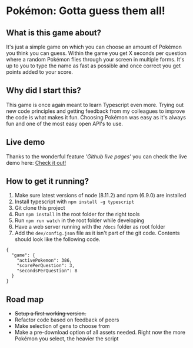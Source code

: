# Pokémon: Gotta guess them all!

## What is this game about?
It's just a simple game on which you can choose an amount of Pokémon you
think you can guess. Within the game you get X seconds per question where a
random Pokémon flies through your screen in multiple forms. It's up to you to
type the name as fast as possible and once correct you get points added to
your score.

## Why did I start this?
This game is once again meant to learn Typescript even more. Trying out new
code principles and getting feedback from my colleagues to improve the code
is what makes it fun. Choosing Pokémon was easy as it's always fun and one
of the most easy open API's to use.

## Live demo
Thanks to the wonderful feature *'Github live pages'* you can check the live
demo here: [Check it out!](https://gotta-guess-them-all.antwan.eu)

## How to get it running?
1. Make sure latest versions of node (8.11.2) and npm (6.9.0) are installed
2. Install typescript with `npm install -g typescript`
3. Git clone this project
4. Run `npm install` in the root folder for the right tools
5. Run `npm run watch` in the root folder while developing
6. Have a web server running with the `/docs` folder as root folder
7. Add the `dev/config.json` file as it isn't part of the git code. Contents
should look like the following code.
```
{
  "game": {
    "activePokemon": 386,
    "scorePerQuestion": 3,
    "secondsPerQuestion": 8
  }
}
```

## Road map
* ~~Setup a first working version.~~
* Refactor code based on feedback of peers
* Make selection of gens to choose from
* Make a pre-download option of all assets needed. Right now the more
Pokémon you select, the heavier the script
